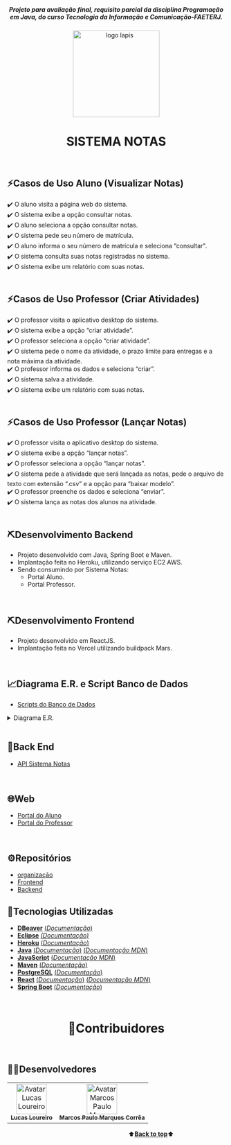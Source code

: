 <a name="back-to-top">
<div align="center">
<br>
  <i><h5>Projeto para avaliação final, requisito parcial da disciplina Programação em Java, do curso Tecnologia da Informação e Comunicação-FAETERJ.</h5></i>
</div>
  <p align="center">
      <img height="200px" src="https://user-images.githubusercontent.com/57602117/145149983-cbf71c1b-c196-47ef-8538-42f24bbebac2.png" alt="logo lapis"/>
  </p>
    <h1 align="center">SISTEMA NOTAS</h1>
<br>

## ⚡Casos de Uso Aluno (Visualizar Notas)
✔️ O aluno visita a página web do sistema.<br> 
✔️ O sistema exibe a opção consultar notas.<br>
✔️ O aluno seleciona a opção consultar notas.<br>
✔️ O sistema pede seu número de matrícula.<br>
✔️ O aluno informa o seu número de matrícula e seleciona “consultar".<br>
✔️ O sistema consulta suas notas registradas no sistema.<br>
✔️ O sistema exibe um relatório com suas notas.<br>
<br>

## ⚡Casos de Uso Professor (Criar Atividades)
✔️ O professor visita o aplicativo desktop do sistema.<br> 
✔️ O sistema exibe a opção “criar atividade”.<br>
✔️ O professor seleciona a opção “criar atividade”.<br>
✔️ O sistema pede o nome da atividade, o prazo limite para entregas e a nota máxima da 
atividade.<br>
✔️ O professor informa os dados e seleciona “criar”.<br>
✔️ O sistema salva a atividade.<br>
✔️ O sistema exibe um relatório com suas notas.<br>
<br>

## ⚡Casos de Uso Professor (Lançar Notas)
✔️ O professor visita o aplicativo desktop do sistema.<br> 
✔️ O sistema exibe a opção “lançar notas”.<br>
✔️ O professor seleciona a opção “lançar notas”.<br>
✔️ O sistema pede a atividade que será lançada as notas, pede o arquivo de texto com extensão 
“.csv” e a opção para “baixar modelo”.<br>
✔️ O professor preenche os dados e seleciona “enviar”.<br>
✔️ O sistema lança as notas dos alunos na atividade.<br>
<br>

## ⛏️Desenvolvimento Backend
- Projeto desenvolvido com Java, Spring Boot e Maven.
- Implantação feita no Heroku, utilizando serviço EC2 AWS.
- Sendo consumindo por Sistema Notas:
  - Portal Aluno.
  - Portal Professor.
<br>

## ⛏️Desenvolvimento Frontend
- Projeto desenvolvido em ReactJS.
- Implantação feita no Vercel utilizando buildpack Mars.
<br>

## 📈Diagrama E.R. e Script Banco de Dados
- [Scripts do Banco de Dados](./Backend/escola-pav/src/main/resources/db/migration/)

<details>
  <summary>Diagrama E.R.</summary>
    <p align="center"><br><br>
      <img height="300px" src="https://user-images.githubusercontent.com/57602117/145150967-ae677726-ff84-4a90-8c79-ae4d9cf88384.png
      " alt=""/>
    </p>
</details>
<br>

## 🍃Back End
- [API Sistema Notas](https://api-prj.herokuapp.com/) 
<br>

## 🌐Web
- [Portal do Aluno](https://github.com/serratec/20211t2mtreinamentoFront)
- [Portal do Professor](https://github.com/serratec/20211t2mtreinamentoFront)
<br>

## ⚙️Repositórios
- [organização](https://github.com/Sistema-Notas-PRJ)
- [Frontend](https://github.com/Sistema-Notas-PRJ/frontend)
- [Backend](https://github.com/Sistema-Notas-PRJ/backend)

## 🚀Tecnologias Utilizadas
- [**DBeaver**](https://dbeaver.io/)    [(*Documentação*)](https://dbeaver.com/docs/wiki/)
- [**Eclipse**](https://www.eclipse.org/downloads/)    [*(Documentação)*](https://help.eclipse.org/2021-03/index.jsp)
- [**Heroku**](https://www.heroku.com/)    [(*Documentação*)](https://devcenter.heroku.com/categories/reference)
- [**Java**](https://www.oracle.com/java/technologies/)    [(*Documentação*)](https://docs.oracle.com/en/java/)    [(*Documentação MDN*)](https://developer.mozilla.org/en-US/docs/Glossary/Java)
- [**JavaScript**](https://www.javascript.com/)    [(*Documentação MDN*)](https://developer.mozilla.org/pt-BR/docs/Web/JavaScript)
- [**Maven**](https://maven.apache.org/)    [(*Documentação*)](https://maven.apache.org/maven-features.html)
- [**PostgreSQL**](https://www.postgresql.org/)    [(*Documentação*)](http://pgdocptbr.sourceforge.net/pg80/index.html)
- [**React**](https://reactjs.org/)    [(*Documentação*)](https://reactjs.org/tutorial/tutorial.html)    [(*Documentação MDN*)](https://developer.mozilla.org/pt-BR/docs/Learn/Tools_and_testing/Client-side_JavaScript_frameworks/React_getting_started)
- [**Spring Boot**](https://spring.io/)    [(*Documentação*)](https://spring.io/projects/spring-boot)
<br>
<h1 align="center">🤝Contribuidores</h1><br>

## 👩‍💻Desenvolvedores
<table>
  <tr>
    <td align="center">
      <a href="https://github.com/Lucas-Loureiro">
        <img src="https://unavatar.vercel.app/github/Lucas-Loureiro" width="70px;" alt="Avatar Lucas Loureiro"/><br>
        <sub>
          <b>Lucas Loureiro</b>
        </sub>
      </a>
    </td>
    <td align="center">
      <a href="https://github.com/marcosbarker">
        <img src="https://unavatar.vercel.app/github/marcosbarker" width="70px;" alt="Avatar Marcos Paulo Marques Corrêa Gomes"/><br>
        <sub>
        <b>Marcos Paulo Marques Corrêa</b>
        </sub>
      </a><br>
    </td>
  </tr>
</table>

&emsp;&emsp;&emsp;&emsp;&emsp;&emsp;&emsp;&emsp;&emsp;&emsp;&emsp;&emsp;&emsp;&emsp;&emsp;&emsp;&emsp;&emsp;&emsp;&emsp;⬆️[**Back to top**](#back-to-top)⬆️
